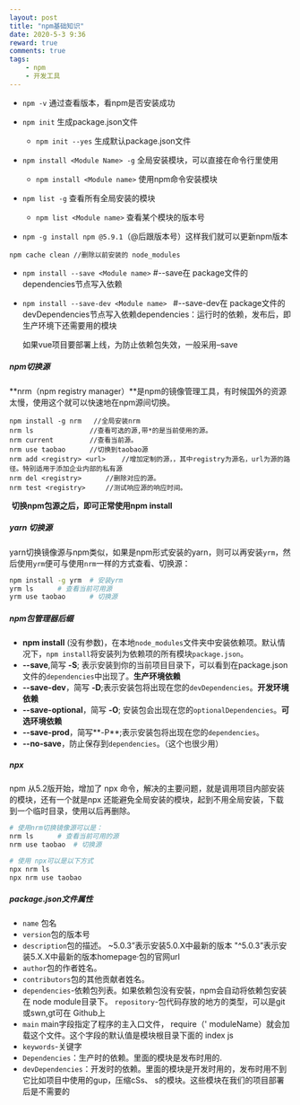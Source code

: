 ```yaml
---
layout: post
title: "npm基础知识"
date: 2020-5-3 9:36
reward: true
comments: true
tags: 
	- npm
	- 开发工具
---
```


- `npm -v` 通过查看版本，看npm是否安装成功

- `npm init` 生成package.json文件  

  - `npm init --yes` 生成默认package.json文件     

    <!-- more -->

- `npm install <Module Name> -g` 全局安装模块，可以直接在命令行里使用

  - `npm install <Module name>`  使用npm命令安装模块

- `npm list -g` 查看所有全局安装的模块

  - `npm list <Module name>` 查看某个模块的版本号

- `npm -g install npm @5.9.1`（@后跟版本号）这样我们就可以更新npm版本

```
npm cache clean	//删除以前安装的 node_modules
```

- `npm install --save <Module name>`       #--save在 package文件的 dependencies节点写入依赖

- `npm install --save-dev <Module name> `      #--save-dev在 package文件的 devDependencies节点写入依赖dependencies：运行时的依赖，发布后，即生产环境下还需要用的模块

  如果vue项目要部署上线，为防止依赖包失效，一般采用–save

##### npm切换源

**nrm（npm registry manager）**是npm的镜像管理工具，有时候国外的资源太慢，使用这个就可以快速地在npm源间切换。

```
npm install -g nrm   //全局安装nrm
nrm ls				//查看可选的源,带*的是当前使用的源。
nrm current			//查看当前源。
nrm use taobao		//切换到taobao源
nrm add <registry> <url>	//增加定制的源，，其中registry为源名，url为源的路径。特别适用于添加企业内部的私有源
nrm del <registry>		//删除对应的源。
nrm test <registry>		//测试响应源的响应时间。
```

​			**切换npm包源之后，即可正常使用npm install**

##### yarn 切换源

yarn切换镜像源与npm类似，如果是npm形式安装的yarn，则可以再安装`yrm`，然后使用`yrm`便可与使用`nrm`一样的方式查看、切换源：

```bash
npm install -g yrm	# 安装yrm
yrm ls		# 查看当前可用源
yrm use taobao		# 切换源
```

##### npm包管理器后缀

- **npm install** (没有参数)，在本地`node_modules`文件夹中安装依赖项。默认情况下，`npm install`将安装列为依赖项的所有模块`package.json`。
- **--save**,简写 **-S**; 表示安装到你的当前项目目录下，可以看到在package.json文件的`dependencies`中出现了。**生产环境依赖**
- **--save-dev**，简写 **-D**;表示安装包将出现在您的`devDependencies`。**开发环境依赖**
- **--save-optional**，简写 **-O**; 安装包会出现在您的`optionalDependencies`。**可选环境依赖**
- **--save-prod**，简写**-P**;表示安装包将出现在您的`dependencies`。
- **--no-save**，防止保存到`dependencies`。（这个也很少用）



##### npx

npm 从5.2版开始，增加了 npx 命令，解决的主要问题，就是调用项目内部安装的模块，还有一个就是npx 还能避免全局安装的模块，起到不用全局安装，下载到一个临时目录，使用以后再删除。

```bash
# 使用nrm切换镜像源可以是：
nrm ls		# 查看当前可用的源
nrm use taobao	# 切换源

# 使用 npx可以是以下方式
npx nrm ls
npx nrm use taobao
```


##### package.json文件属性

- `name` 包名
- `version`包的版本号
- `description`包的描述。
  ~5.0.3”表示安装5.0.X中最新的版本
  "^5.0.3”表示安装5.X.X中最新的版本homepage·包的官网url 
- `author`包的作者姓名。
- `contributors`包的其他贡献者姓名。
- `dependencies`-依赖包列表。如果依赖包没有安裝，npm会自动将依赖包安装在 node module目录下。
  `repository`-包代码存放的地方的类型，可以是git或swn,gt可在 Github上
- `main` main字段指定了程序的主入口文件， require（' moduleName）就会加载这个文件。这个字段的默认值是模块根目录下面的 index js 
- `keywords`-关键字
- `Dependencies`：生产时的依赖。里面的模块是发布时用的.
- `devDependencies`：开发时的依赖。里面的模块是开发时用的，发布时用不到它比如项目中使用的gup，压缩cSs、 s的模块。这些模块在我们的项目部署后是不需要的